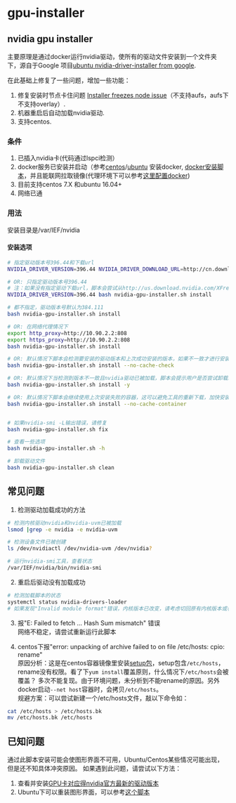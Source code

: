 # gpu-installer

## nvidia gpu installer

主要原理是通过docker运行nvidia驱动，使所有的驱动文件安装到一个文件夹下，源自于Google 项目[ubuntu nvidia-driver-installer from google](https://github.com/GoogleCloudPlatform/container-engine-accelerators/tree/master/nvidia-driver-installer/ubuntu).<br>

在此基础上修复了一些问题，增加一些功能：

1. 修复安装时节点卡住问题 [Installer freezes node issue](https://github.com/GoogleCloudPlatform/container-engine-accelerators/issues/80)（不支持aufs，aufs下不支持overlay）.
2. 机器重启后自动加载nvidia驱动.
3. 支持centos.



### 条件
1. 已插入nvidia卡(代码通过lspci检测）
2. docker服务已安装并启动（参考[centos](https://docs.docker.com/install/linux/docker-ce/centos/)/[ubuntu](https://docs.docker.com/install/linux/docker-ce/ubuntu/) 安装docker, [docker安装脚本](helper/docker-installer.sh)，并且能联网拉取镜像(代理环境下可以参考[这里配置docker](https://docs.docker.com/config/daemon/systemd/#httphttps-proxy))
3. 目前支持centos 7.X 和ubuntu 16.04+
4. 网络已通


### 用法

安装目录是/var/IEF/nvidia

#### 安装选项
```sh
# 指定驱动版本号396.44和下载url
NVIDIA_DRIVER_VERSION=396.44 NVIDIA_DRIVER_DOWNLOAD_URL=http://cn.download.nvidia.com/tesla/396.44/NVIDIA-Linux-x86_64-396.44.run bash nvidia-gpu-installer.sh install

# OR: 只指定驱动版本号396.44 
# 注：如果没有指定驱动下载url，脚本会尝试从http://us.download.nvidia.com/XFree86/Linux-x86_64、https://us.download.nvidia.com/tesla检测可用下载url
NVIDIA_DRIVER_VERSION=396.44 bash nvidia-gpu-installer.sh install

# 都不指定，驱动版本号默认为384.111
bash nvidia-gpu-installer.sh install

# OR: 在网络代理情况下
export http_proxy=http://10.90.2.2:808
export https_proxy=http://10.90.2.2:808
bash nvidia-gpu-installer.sh install

# OR: 默认情况下脚本会检测要安装的驱动版本和上次成功安装的版本，如果不一致才进行安装。一些异常情况下请尝试关闭此功能
bash nvidia-gpu-installer.sh install --no-cache-check

# OR: 默认情况下当检测到版本不一致且nvidia驱动已被加载，脚本会提示用户是否尝试卸载驱动。加-y选项不提示用户
bash nvidia-gpu-installer.sh install -y

# OR: 默认情况下脚本会继续使用上次安装失败的容器，这可以避免工具的重新下载，加快安装进度。一些异常情况下请尝试关闭此功能
bash nvidia-gpu-installer.sh install --no-cache-container
```


```sh

# 如果nvidia-smi -L输出错误，请修复
bash nvidia-gpu-installer.sh fix

# 查看一些选项
bash nvidia-gpu-installer.sh -h

# 卸载驱动文件
bash nvidia-gpu-installer.sh clean
```


## 常见问题
1. 检测驱动加载成功的方法
```sh
# 检测内核驱动nvidia和nvidia-uvm已被加载
lsmod |grep -e nvidia -e nvidia-uvm

# 检测设备文件已被创建
ls /dev/nvidiactl /dev/nvidia-uvm /dev/nvidia?

# 运行nvidia-smi工具，查看状态
/var/IEF/nvidia/bin/nvidia-smi

```

2. 重启后驱动没有加载成功
```sh
# 检测加载脚本的状态
systemctl status nvidia-drivers-loader
# 如果发现"Invalid module format"错误，内核版本已改变，请考虑切回原有内核版本或者重新运行此脚本进行安装
```

3. 报"E: Failed to fetch ... Hash Sum mismatch" 错误
<br/>网络不稳定，请尝试重新运行此脚本

4. centos下报"error: unpacking of archive failed to on file /etc/hosts: cpio: rename"
<br/> 原因分析：这是在centos容器镜像里安装[setup包](https://centos.pkgs.org/7/centos-x86_64/setup-2.8.71-11.el7.noarch.rpm.html)，setup包含`/etc/hosts`，rename没有权限。看了下`yum install`覆盖原则，什么情况下`/etc/hosts`会被覆盖？ 多次不能复现。由于环境问题，未分析到不能rename的原因。另外docker启动`--net host`容器时，会拷贝`/etc/hosts`。<br/>
规避方案：可以尝试新建一个/etc/hosts文件，敲以下命令如：
```sh
cat /etc/hosts > /etc/hosts.bk
mv /etc/hosts.bk /etc/hosts
```

## 已知问题
通过此脚本安装可能会使图形界面不可用，Ubuntu/Centos某些情况可能出现，但是还不知具体冲突原因。
如果遇到此问题，请尝试以下方法：
1. 查看并安装[GPU卡对应得nvidia官方最新的驱动版本](https://www.nvidia.cn/Download/index.aspx?lang=cn)
2. Ubuntu下可以重装图形界面，可以参考[这个脚本](helper/ubuntu-reinstall-x11.sh)
